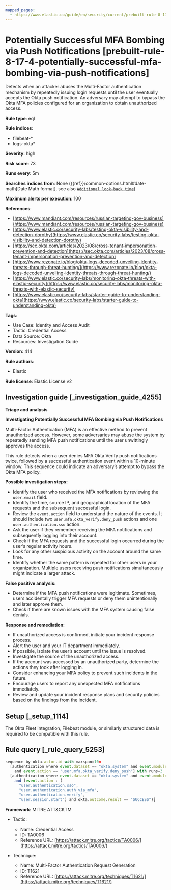 ```yaml
---
mapped_pages:
  - https://www.elastic.co/guide/en/security/current/prebuilt-rule-8-17-4-potentially-successful-mfa-bombing-via-push-notifications.html
---
```


# Potentially Successful MFA Bombing via Push Notifications [prebuilt-rule-8-17-4-potentially-successful-mfa-bombing-via-push-notifications]

Detects when an attacker abuses the Multi-Factor authentication mechanism by repeatedly issuing login requests until the user eventually accepts the Okta push notification. An adversary may attempt to bypass the Okta MFA policies configured for an organization to obtain unauthorized access.

**Rule type**: eql

**Rule indices**:

* filebeat-*
* logs-okta*

**Severity**: high

**Risk score**: 73

**Runs every**: 5m

**Searches indices from**: None ({{ref}}/common-options.html#date-math[Date Math format], see also [`Additional look-back time`](docs-content://solutions/security/detect-and-alert/create-detection-rule.md#rule-schedule))

**Maximum alerts per execution**: 100

**References**:

* [https://www.mandiant.com/resources/russian-targeting-gov-business](https://www.mandiant.com/resources/russian-targeting-gov-business)
* [https://www.elastic.co/security-labs/testing-okta-visibility-and-detection-dorothy](https://www.elastic.co/security-labs/testing-okta-visibility-and-detection-dorothy)
* [https://sec.okta.com/articles/2023/08/cross-tenant-impersonation-prevention-and-detection](https://sec.okta.com/articles/2023/08/cross-tenant-impersonation-prevention-and-detection)
* [https://www.rezonate.io/blog/okta-logs-decoded-unveiling-identity-threats-through-threat-hunting/](https://www.rezonate.io/blog/okta-logs-decoded-unveiling-identity-threats-through-threat-hunting/)
* [https://www.elastic.co/security-labs/monitoring-okta-threats-with-elastic-security](https://www.elastic.co/security-labs/monitoring-okta-threats-with-elastic-security)
* [https://www.elastic.co/security-labs/starter-guide-to-understanding-okta](https://www.elastic.co/security-labs/starter-guide-to-understanding-okta)

**Tags**:

* Use Case: Identity and Access Audit
* Tactic: Credential Access
* Data Source: Okta
* Resources: Investigation Guide

**Version**: 414

**Rule authors**:

* Elastic

**Rule license**: Elastic License v2

## Investigation guide [_investigation_guide_4255]

**Triage and analysis**

**Investigating Potentially Successful MFA Bombing via Push Notifications**

Multi-Factor Authentication (MFA) is an effective method to prevent unauthorized access. However, some adversaries may abuse the system by repeatedly sending MFA push notifications until the user unwittingly approves the access.

This rule detects when a user denies MFA Okta Verify push notifications twice, followed by a successful authentication event within a 10-minute window. This sequence could indicate an adversary’s attempt to bypass the Okta MFA policy.

**Possible investigation steps:**

* Identify the user who received the MFA notifications by reviewing the `user.email` field.
* Identify the time, source IP, and geographical location of the MFA requests and the subsequent successful login.
* Review the `event.action` field to understand the nature of the events. It should include two `user.mfa.okta_verify.deny_push` actions and one `user.authentication.sso` action.
* Ask the user if they remember receiving the MFA notifications and subsequently logging into their account.
* Check if the MFA requests and the successful login occurred during the user’s regular activity hours.
* Look for any other suspicious activity on the account around the same time.
* Identify whether the same pattern is repeated for other users in your organization. Multiple users receiving push notifications simultaneously might indicate a larger attack.

**False positive analysis:**

* Determine if the MFA push notifications were legitimate. Sometimes, users accidentally trigger MFA requests or deny them unintentionally and later approve them.
* Check if there are known issues with the MFA system causing false denials.

**Response and remediation:**

* If unauthorized access is confirmed, initiate your incident response process.
* Alert the user and your IT department immediately.
* If possible, isolate the user’s account until the issue is resolved.
* Investigate the source of the unauthorized access.
* If the account was accessed by an unauthorized party, determine the actions they took after logging in.
* Consider enhancing your MFA policy to prevent such incidents in the future.
* Encourage users to report any unexpected MFA notifications immediately.
* Review and update your incident response plans and security policies based on the findings from the incident.


## Setup [_setup_1114]

The Okta Fleet integration, Filebeat module, or similarly structured data is required to be compatible with this rule.


## Rule query [_rule_query_5253]

```js
sequence by okta.actor.id with maxspan=10m
  [authentication where event.dataset == "okta.system" and event.module == "okta"
    and event.action == "user.mfa.okta_verify.deny_push"] with runs=3
  [authentication where event.dataset == "okta.system" and event.module == "okta"
    and (event.action : (
      "user.authentication.sso",
      "user.authentication.auth_via_mfa",
      "user.authentication.verify",
      "user.session.start") and okta.outcome.result == "SUCCESS")]
```

**Framework**: MITRE ATT&CKTM

* Tactic:

    * Name: Credential Access
    * ID: TA0006
    * Reference URL: [https://attack.mitre.org/tactics/TA0006/](https://attack.mitre.org/tactics/TA0006/)

* Technique:

    * Name: Multi-Factor Authentication Request Generation
    * ID: T1621
    * Reference URL: [https://attack.mitre.org/techniques/T1621/](https://attack.mitre.org/techniques/T1621/)



